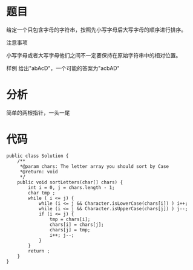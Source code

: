 # 题目
给定一个只包含字母的字符串，按照先小写字母后大写字母的顺序进行排序。

 注意事项

小写字母或者大写字母他们之间不一定要保持在原始字符串中的相对位置。

样例
给出"abAcD"，一个可能的答案为"acbAD"

# 分析
简单的两根指针，一头一尾

# 代码
```
public class Solution {
    /** 
     *@param chars: The letter array you should sort by Case
     *@return: void
     */
    public void sortLetters(char[] chars) {
        int i = 0, j = chars.length - 1;
		char tmp ;
		while ( i <= j) {
			while (i <= j && Character.isLowerCase(chars[i]) ) i++;
			while (i <= j && Character.isUpperCase(chars[j]) ) j--;
			if (i <= j) {
				tmp = chars[i];
				chars[i] = chars[j];
				chars[j] = tmp;
				i++; j--;
			}
		}
		return ;
    }
}
```
